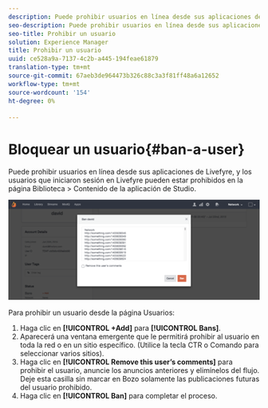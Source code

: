 ```yaml
---
description: Puede prohibir usuarios en línea desde sus aplicaciones de Livefyre, y los usuarios que iniciaron sesión en Livefyre pueden estar prohibidos en la página Biblioteca > Contenido de la aplicación de Studio.
seo-description: Puede prohibir usuarios en línea desde sus aplicaciones de Livefyre, y los usuarios que iniciaron sesión en Livefyre pueden estar prohibidos en la página Biblioteca > Contenido de la aplicación de Studio.
seo-title: Prohibir un usuario
solution: Experience Manager
title: Prohibir un usuario
uuid: ce528a9a-7137-4c2b-a445-194feae61879
translation-type: tm+mt
source-git-commit: 67aeb3de964473b326c88c3a3f81ff48a6a12652
workflow-type: tm+mt
source-wordcount: '154'
ht-degree: 0%

---
```



# Bloquear un usuario{#ban-a-user}

Puede prohibir usuarios en línea desde sus aplicaciones de Livefyre, y los usuarios que iniciaron sesión en Livefyre pueden estar prohibidos en la página Biblioteca > Contenido de la aplicación de Studio.

![](assets/UsersBan2-1024x409.png)

Para prohibir un usuario desde la página Usuarios:

1. Haga clic en **[!UICONTROL +Add]** para **[!UICONTROL Bans]**.
1. Aparecerá una ventana emergente que le permitirá prohibir al usuario en toda la red o en un sitio específico. (Utilice la tecla CTR o Comando para seleccionar varios sitios).
1. Haga clic en **[!UICONTROL Remove this user’s comments]** para prohibir el usuario, anuncie los anuncios anteriores y elimínelos del flujo. Deje esta casilla sin marcar en Bozo solamente las publicaciones futuras del usuario prohibido.
1. Haga clic en **[!UICONTROL Ban]** para completar el proceso.
